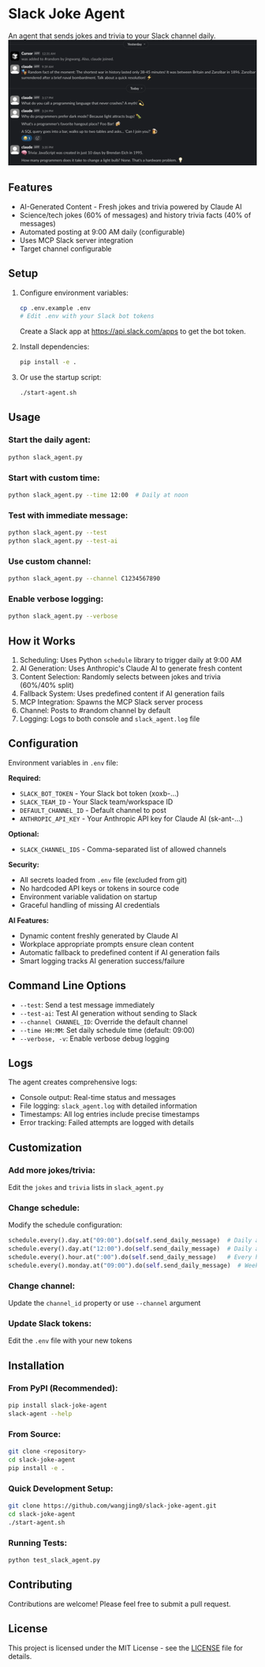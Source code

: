 # Slack Joke Agent

An agent that sends jokes and trivia to your Slack channel daily.
![jokes](https://github.com/wangjing0/slack-joke-agent/raw/main/jokes.png)

## Features

- AI-Generated Content - Fresh jokes and trivia powered by Claude AI
- Science/tech jokes (60% of messages) and history trivia facts (40% of messages)
- Automated posting at 9:00 AM daily (configurable)
- Uses MCP Slack server integration
- Target channel configurable

## Setup

1. Configure environment variables:
   ```bash
   cp .env.example .env
   # Edit .env with your Slack bot tokens
   ```
   Create a Slack app at https://api.slack.com/apps to get the bot token.

2. Install dependencies:
   ```bash
   pip install -e .
   ```

3. Or use the startup script:
   ```bash
   ./start-agent.sh
   ```

## Usage

### Start the daily agent:
```bash
python slack_agent.py
```

### Start with custom time:
```bash
python slack_agent.py --time 12:00  # Daily at noon
```

### Test with immediate message:
```bash
python slack_agent.py --test
python slack_agent.py --test-ai
```

### Use custom channel:
```bash
python slack_agent.py --channel C1234567890
```

### Enable verbose logging:
```bash
python slack_agent.py --verbose
```


## How it Works

1. Scheduling: Uses Python `schedule` library to trigger daily at 9:00 AM
2. AI Generation: Uses Anthropic's Claude AI to generate fresh content
3. Content Selection: Randomly selects between jokes and trivia (60%/40% split)
4. Fallback System: Uses predefined content if AI generation fails
5. MCP Integration: Spawns the MCP Slack server process
6. Channel: Posts to #random channel by default
7. Logging: Logs to both console and `slack_agent.log` file

## Configuration

Environment variables in `.env` file:

**Required:**
- `SLACK_BOT_TOKEN` - Your Slack bot token (xoxb-...)
- `SLACK_TEAM_ID` - Your Slack team/workspace ID
- `DEFAULT_CHANNEL_ID` - Default channel to post
- `ANTHROPIC_API_KEY` - Your Anthropic API key for Claude AI (sk-ant-...)

**Optional:**
- `SLACK_CHANNEL_IDS` - Comma-separated list of allowed channels

**Security:**
- All secrets loaded from `.env` file (excluded from git)
- No hardcoded API keys or tokens in source code
- Environment variable validation on startup
- Graceful handling of missing AI credentials

**AI Features:**
- Dynamic content freshly generated by Claude AI
- Workplace appropriate prompts ensure clean content
- Automatic fallback to predefined content if AI generation fails
- Smart logging tracks AI generation success/failure

## Command Line Options

- `--test`: Send a test message immediately
- `--test-ai`: Test AI generation without sending to Slack
- `--channel CHANNEL_ID`: Override the default channel
- `--time HH:MM`: Set daily schedule time (default: 09:00)
- `--verbose, -v`: Enable verbose debug logging

## Logs

The agent creates comprehensive logs:
- Console output: Real-time status and messages
- File logging: `slack_agent.log` with detailed information
- Timestamps: All log entries include precise timestamps
- Error tracking: Failed attempts are logged with details

## Customization

### Add more jokes/trivia:
Edit the `jokes` and `trivia` lists in `slack_agent.py`

### Change schedule:
Modify the schedule configuration:
```python
schedule.every().day.at("09:00").do(self.send_daily_message)  # Daily at 9 AM (current)
schedule.every().day.at("12:00").do(self.send_daily_message)  # Daily at noon
schedule.every().hour.at(":00").do(self.send_daily_message)   # Every hour
schedule.every().monday.at("09:00").do(self.send_daily_message)  # Weekly on Monday
```

### Change channel:
Update the `channel_id` property or use `--channel` argument

### Update Slack tokens:
Edit the `.env` file with your new tokens

## Installation

### From PyPI (Recommended):
```bash
pip install slack-joke-agent
slack-agent --help
```

### From Source:
```bash
git clone <repository>
cd slack-joke-agent
pip install -e .
```

### Quick Development Setup:
```bash
git clone https://github.com/wangjing0/slack-joke-agent.git
cd slack-joke-agent
./start-agent.sh
```

### Running Tests:
```bash
python test_slack_agent.py
```

## Contributing

Contributions are welcome! Please feel free to submit a pull request.

## License

This project is licensed under the MIT License - see the [LICENSE](LICENSE) file for details.